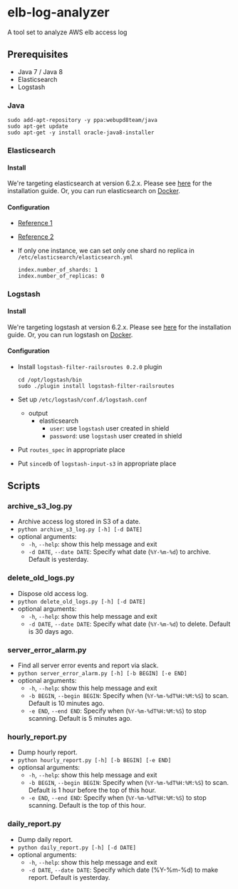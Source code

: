 # elb-log-analyzer
A tool set to analyze AWS elb access log

## Prerequisites
- Java 7 / Java 8
- Elasticsearch
- Logstash


### Java

```
sudo add-apt-repository -y ppa:webupd8team/java
sudo apt-get update
sudo apt-get -y install oracle-java8-installer
```


### Elasticsearch

#### Install
We're targeting elasticsearch at version 6.2.x. Please see [here](https://www.elastic.co/guide/en/elasticsearch/reference/6.2/_installation.html) for the installation guide. Or, you can run elasticsearch on [Docker](https://www.elastic.co/guide/en/elasticsearch/reference/6.2/docker.html).


#### Configuration
- [Reference 1](https://www.digitalocean.com/community/tutorials/how-to-install-elasticsearch-logstash-and-kibana-elk-stack-on-ubuntu-14-04)
- [Reference 2](https://www.digitalocean.com/community/tutorials/how-to-install-and-configure-elasticsearch-on-ubuntu-14-04)
- If only one instance, we can set only one shard no replica in `/etc/elasticsearch/elasticsearch.yml`

    ```
    index.number_of_shards: 1
    index.number_of_replicas: 0
    ```


### Logstash

#### Install
We're targeting logstash at version 6.2.x. Please see [here](https://www.elastic.co/guide/en/logstash/6.2/installing-logstash.html) for the installation guide. Or, you can run logstash on [Docker](https://www.elastic.co/guide/en/logstash/6.2/docker.html).

#### Configuration
- Install `logstash-filter-railsroutes 0.2.0` plugin

    ```
    cd /opt/logstash/bin
    sudo ./plugin install logstash-filter-railsroutes
    ```
- Set up `/etc/logstash/conf.d/logstash.conf`
    - output
        - elasticsearch
            - `user`: use `logstash` user created in shield
            - `password`: use `logstash` user created in shield
- Put `routes_spec` in appropriate place
- Put `sincedb` of `logstash-input-s3` in appropriate place


## Scripts
### archive_s3_log.py
- Archive access log stored in S3 of a date.
- `python archive_s3_log.py [-h] [-d DATE]`
- optional arguments:
    - `-h`, `--help`: show this help message and exit
    - `-d DATE`, `--date DATE`: Specify what date (`%Y-%m-%d`) to archive. Default is yesterday.


### delete_old_logs.py
- Dispose old access log.
- `python delete_old_logs.py [-h] [-d DATE]`
- optional arguments:
    - `-h`, `--help`: show this help message and exit
    - `-d DATE`, `--date DATE`: Specify what date (`%Y-%m-%d`) to delete. Default is 30 days ago.


### server_error_alarm.py
- Find all server error events and report via slack.
- `python server_error_alarm.py [-h] [-b BEGIN] [-e END]`
- optional arguments:
    - `-h`, `--help`: show this help message and exit
    - `-b BEGIN`, `--begin BEGIN`: Specify when (`%Y-%m-%dT%H:%M:%S`) to scan. Default is 10 minutes ago.
    - `-e END`, `--end END`: Specify when (`%Y-%m-%dT%H:%M:%S`) to stop scanning. Default is 5 minutes ago.

### hourly_report.py
- Dump hourly report.
- `python hourly_report.py [-h] [-b BEGIN] [-e END]`
- optionsal arguments:
    - `-h`, `--help`: show this help message and exit
    - `-b BEGIN`, `--begin BEGIN`: Specify when (`%Y-%m-%dT%H:%M:%S`) to scan. Default is 1 hour before the top of this hour.
    - `-e END`, `--end END`: Specify when (`%Y-%m-%dT%H:%M:%S`) to stop scanning. Default is the top of this hour.

### daily_report.py
- Dump daily report.
- `python daily_report.py [-h] [-d DATE]`
- optional arguments:
    - `-h`, `--help`: show this help message and exit
    - `-d DATE`, `--date DATE`: Specify which date (%Y-%m-%d) to make report. Default is yesterday.
